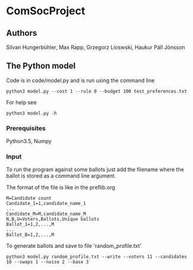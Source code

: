 # ComSocProject
## Authors 
Silvan Hungerbühler, Max Rapp, Grzegorz Lioswski, Haukur Páll Jónsson

## The Python model
Code is in code/model.py and is run using the command line

    python3 model.py --cost 1 --rule 0 --budget 100 test_preferences.txt

For help see

    python3 model.py -h

### Prerequisites
Python3.5, Numpy

### Input
To run the program against some ballots just add the filename where the ballot is stored as a command line argument.

The format of the file is like in the preflib.org

    M=Candidate count
    Candidate_1=1,candidate_name_1
    ...
    Candidate_M=M,candidate_name_M
    N,B,U=Voters,Ballots,Unique ballots
    Ballot_1=1,2,...,M
    ...
    Ballot_B=1,2,...,M
    
To generate ballots and save to file 'random_profile.txt'

    python3 model.py random_profile.txt --write --voters 11 --candidates 10 --swaps 1 --noise 2 --base 3